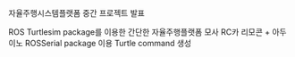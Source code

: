자율주행시스템플랫폼 중간 프로젝트 발표

ROS Turtlesim package를 이용한 간단한 자율주행플랫폼 모사
RC카 리모콘 + 아두이노 ROSSerial package 이용 Turtle command 생성
